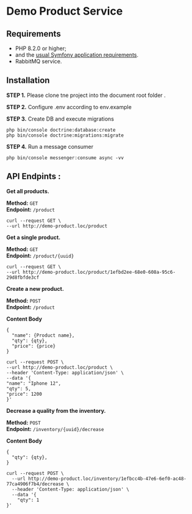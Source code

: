 Demo Product Service
========================

Requirements
------------

* PHP 8.2.0 or higher;
* and the [usual Symfony application requirements][1].
* RabbitMQ service.

Installation
------------
**STEP 1.** Please clone tne project into the document root folder .

**STEP 2.** Configure .env according to env.example

**STEP 3.** Create DB and execute migrations 
```
php bin/console doctrine:database:create
php bin/console doctrine:migrations:migrate
```
**STEP 4.** Run a message consumer

```
php bin/console messenger:consume async -vv
```

API Endpints :
------------
**Get all products.**

**Method:** `GET`  
**Endpoint:** `/product`  
```
curl --request GET \
--url http://demo-product.loc/product
```

**Get a single product.**

**Method:** `GET`  
**Endpoint:** `/product/{uuid}`
```
curl --request GET \
--url http://demo-product.loc/product/1efbd2ee-68e0-608a-95c6-29d8fbfde3cf 

```

**Create a new product.**

**Method:** `POST`  
**Endpoint:** `/product`

**Content Body**
```
{
  "name": {Product name},
  "qty": {qty},
  "price": {price}
}

```
```
curl --request POST \
--url http://demo-product.loc/product \
--header 'Content-Type: application/json' \
--data '{
"name": "Iphone 12",
"qty": 5,
"price": 1200
}'
```

**Decrease a quality from the inventory.**

**Method:** `POST`  
**Endpoint:** `/inventory/{uuid}/decrease`

**Content Body**
```
{
  "qty": {qty},
}

```
```
curl --request POST \
  --url http://demo-product.loc/inventory/1efbcc4b-47e6-6ef0-ac48-77ca4906f7b4/decrease \
  --header 'Content-Type: application/json' \
  --data '{
	"qty": 1
}'
```
[1]: https://symfony.com/doc/current/setup.html#technical-requirements